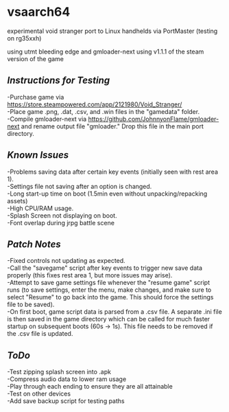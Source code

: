 # vsaarch64
experimental void stranger port to Linux handhelds via PortMaster (testing on rg35xxh)

using utmt bleeding edge and gmloader-next
using v1.1.1 of the steam version of the game

## *Instructions for Testing*

-Purchase game via https://store.steampowered.com/app/2121980/Void_Stranger/<br />
-Place game .png, .dat, .csv, and .win files in the "gamedata" folder. <br />
-Compile gmloader-next via https://github.com/JohnnyonFlame/gmloader-next and rename output file "gmloader." Drop this file in the main port directory. 

## *Known Issues*

-Problems saving data after certain key events (initially seen with rest area 1).<br />
-Settings file not saving after an option is changed. <br />
-Long start-up time on boot (1.5min even without unpacking/repacking assets)<br />
-High CPU/RAM usage. <br />
-Splash Screen not displaying on boot. <br />
-Font overlap during jrpg battle scene <br />

## *Patch Notes*

-Fixed controls not updating as expected.<br />
-Call the "savegame" script after key events to trigger new save data properly (this fixes rest area 1, but more issues may arise). <br />
-Attempt to save game settings file whenever the "resume game" script runs (to save settings, enter the menu, make changes, and make sure to select "Resume" to go back into the game. This should force the settings file to be saved).<br />
-On first boot, game script data is parsed from a .csv file. A separate .ini file is then saved in the game directory which can be called for much faster startup on subsequent boots (60s -> 1s). This file needs to be removed if the .csv file is updated. <br />

## *ToDo*

-Test zipping splash screen into .apk <br />
-Compress audio data to lower ram usage <br />
-Play through each ending to ensure they are all attainable <br />
-Test on other devices <br />
-Add save backup script for testing paths <br />